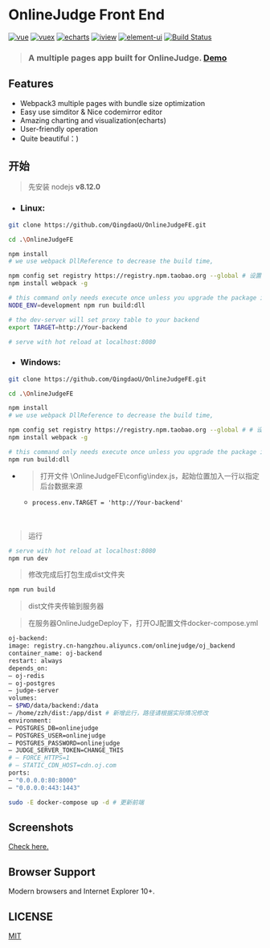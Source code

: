 # OnlineJudge Front End
[![vue](https://img.shields.io/badge/vue-2.5.13-blue.svg?style=flat-square)](https://github.com/vuejs/vue)
[![vuex](https://img.shields.io/badge/vuex-3.0.1-blue.svg?style=flat-square)](https://vuex.vuejs.org/)
[![echarts](https://img.shields.io/badge/echarts-3.8.3-blue.svg?style=flat-square)](https://github.com/ecomfe/echarts)
[![iview](https://img.shields.io/badge/iview-2.8.0-blue.svg?style=flat-square)](https://github.com/iview/iview)
[![element-ui](https://img.shields.io/badge/element-2.0.9-blue.svg?style=flat-square)](https://github.com/ElemeFE/element)
[![Build Status](https://travis-ci.org/QingdaoU/OnlineJudgeFE.svg?branch=master)](https://travis-ci.org/QingdaoU/OnlineJudgeFE)

>### A multiple pages app built for OnlineJudge. [Demo](https://qduoj.com)

## Features

+ Webpack3 multiple pages with bundle size optimization
+ Easy use simditor & Nice codemirror editor
+ Amazing charting and visualization(echarts)
+ User-friendly operation
+ Quite beautiful：)

## 开始

> 先安装 nodejs **v8.12.0**

+ ### Linux:
```bash
git clone https://github.com/QingdaoU/OnlineJudgeFE.git

cd .\OnlineJudgeFE

npm install
# we use webpack DllReference to decrease the build time,

npm config set registry https://registry.npm.taobao.org --global # 设置淘宝镜像(全局)
npm install webpack -g

# this command only needs execute once unless you upgrade the package in build/webpack.dll.conf.js
NODE_ENV=development npm run build:dll

# the dev-server will set proxy table to your backend
export TARGET=http://Your-backend

# serve with hot reload at localhost:8080
```

+ ### Windows:
```bash
git clone https://github.com/QingdaoU/OnlineJudgeFE.git

cd .\OnlineJudgeFE

npm install
# we use webpack DllReference to decrease the build time,

npm config set registry https://registry.npm.taobao.org --global # # 设置淘宝镜像(全局)
npm install webpack -g

# this command only needs execute once unless you upgrade the package in build/webpack.dll.conf.js
npm run build:dll

```
 + > 打开文件 \OnlineJudgeFE\config\index.js，起始位置加入一行以指定后台数据来源

   + <code>process.env.TARGET = 'http://Your-backend'</code>
<br><br><br>
> 运行
```bash
# serve with hot reload at localhost:8080
npm run dev
```
> 修改完成后打包生成dist文件夹
```bash
npm run build
```
> dist文件夹传输到服务器

> 在服务器OnlineJudgeDeploy下，打开OJ配置文件docker-compose.yml
```bash
oj-backend:
image: registry.cn-hangzhou.aliyuncs.com/onlinejudge/oj_backend
container_name: oj-backend
restart: always
depends_on:
– oj-redis
– oj-postgres
– judge-server
volumes:
– $PWD/data/backend:/data
– /home/zzh/dist:/app/dist # 新增此行，路径请根据实际情况修改
environment:
– POSTGRES_DB=onlinejudge
– POSTGRES_USER=onlinejudge
– POSTGRES_PASSWORD=onlinejudge
– JUDGE_SERVER_TOKEN=CHANGE_THIS
# – FORCE_HTTPS=1
# – STATIC_CDN_HOST=cdn.oj.com
ports:
– "0.0.0.0:80:8000"
– "0.0.0.0:443:1443"
```

```bash
sudo -E docker-compose up -d # 更新前端
```

## Screenshots

[Check here.](https://github.com/QingdaoU/OnlineJudge)

## Browser Support

Modern browsers and Internet Explorer 10+.

## LICENSE

[MIT](http://opensource.org/licenses/MIT)
